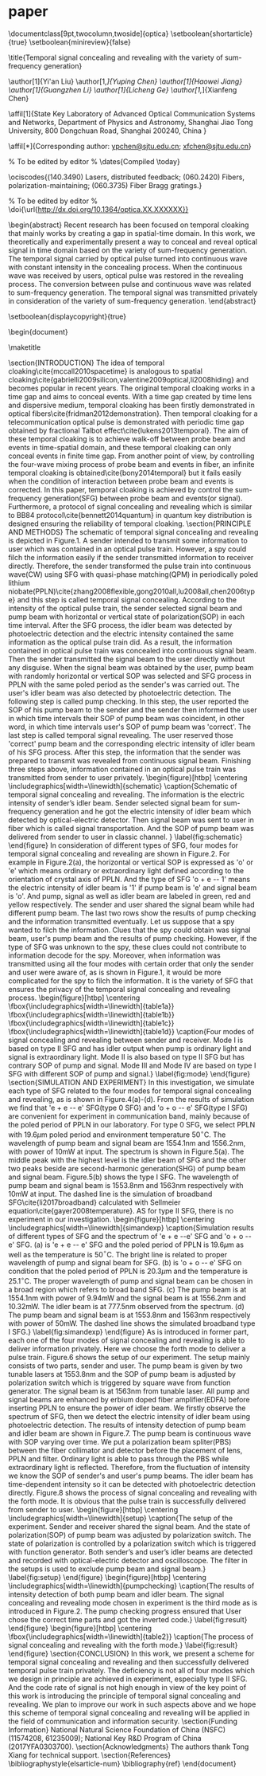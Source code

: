 # paper
\documentclass[9pt,twocolumn,twoside]{optica}
\setboolean{shortarticle}{true}
\setboolean{minireview}{false}

\title{Temporal signal concealing and revealing with the variety of sum-frequency generation}

\author[1]{Yi'an Liu}
\author[1,*]{Yuping Chen}
\author[1]{Haowei Jiang}
\author[1]{Guangzhen Li}
\author[1]{Licheng Ge}
\author[1,*]{Xianfeng Chen}

\affil[1]{State Key Laboratory of Advanced Optical Communication Systems and Networks,
Department of Physics and Astronomy, Shanghai Jiao Tong University,
800 Dongchuan Road, Shanghai 200240, China
}

\affil[*]{Corresponding author: ypchen@sjtu.edu.cn; xfchen@sjtu.edu.cn}

% To be edited by editor
% \dates{Compiled \today}

\ociscodes{(140.3490) Lasers, distributed feedback; (060.2420) Fibers, polarization-maintaining; (060.3735) Fiber Bragg gratings.}

% To be edited by editor
% \doi{\url{http://dx.doi.org/10.1364/optica.XX.XXXXXX}}

\begin{abstract}
Recent research has been focused on temporal cloaking that mainly works by creating a gap in spatial-time domain. In this work, we theoretically and experimentally present a way to conceal and reveal optical signal in time domain based on the variety of sum-frequency generation. The temporal signal carried by optical pulse turned into continuous wave with constant intensity in the concealing process. When the continuous wave was received by users, optical pulse was restored in the revealing process. The conversion between pulse and continuous wave was related to sum-frequency generation. The temporal signal was transmitted privately in consideration of the variety of sum-frequency generation.
\end{abstract}

\setboolean{displaycopyright}{true}

\begin{document}

\maketitle

\section{INTRODUCTION}
The idea of temporal cloaking\cite{mccall2010spacetime} is analogous to spatial cloaking\cite{gabrielli2009silicon,valentine2009optical,li2008hiding} and becomes popular in recent years. The original temporal cloaking works in a time gap and aims to conceal events. With a time gap created by time lens and dispersive medium, temporal cloaking has been firstly demonstrated in optical fibers\cite{fridman2012demonstration}. Then temporal cloaking for a telecommunication optical pulse is demonstrated with periodic time gap obtained by fractional Talbot effect\cite{lukens2013temporal}. The aim of these temporal cloaking is to achieve walk-off between probe beam and events in time-spatial domain, and these temporal cloaking can only conceal events in finite time gap. From another point of view, by controlling the four-wave mixing process of probe beam and events in fiber, an infinite temporal cloaking is obtained\cite{bony2014temporal} but it fails easily when the condition of interaction between probe beam and events is corrected. In this paper, temporal cloaking is achieved by control the sum-frequency generation(SFG) between probe beam and events(or signal). Furthermore, a protocol of signal concealing and revealing which is similar to BB84 protocol\cite{bennett2014quantum} in quantum key distribution is designed ensuring the reliability of temporal cloaking.
\section{PRINCIPLE AND METHODS}
The schematic of temporal signal concealing and revealing is depicted in Figure.1. A sender intended to transmit some information to user which was contained in an optical pulse train. However, a spy could filch the information easily if the sender transmitted information to receiver directly. Therefore, the sender transformed the pulse train into continuous wave(CW) using SFG with quasi-phase matching(QPM) in periodically poled lithium niobate(PPLN)\cite{zhang2008flexible,gong2010all,lu2008all,chen2006type} and this step is called temporal signal concealing. According to the intensity of the optical pulse train, the sender selected signal beam and pump beam with horizontal or vertical state of polarization(SOP) in each time interval. After the SFG process, the idler beam was detected by photoelectric detection and the electric intensity contained the same information as the optical pulse train did. As a result, the information contained in optical pulse train was concealed into continuous signal beam. Then the sender transmitted the signal beam to the user directly without any disguise. When the signal beam was obtained by the user, pump beam with randomly horizontal or vertical SOP was selected and SFG process in PPLN with the same poled period as the sender's was carried out. The user's idler beam was also detected by photoelectric detection. The following step is called pump checking. In this step, the user reported the SOP of his pump beam to the sender and the sender then informed the user in which time intervals their SOP of pump beam was coincident, in other word, in which time intervals user's SOP of pump beam was 'correct'. The last step is called temporal signal revealing. The user reserved those 'correct' pump beam and the corresponding electric intensity of idler beam of his SFG process. After this step, the information that the sender was prepared to transmit was revealed from continuous signal beam. Finishing three steps above, information contained in an optical pulse train was transmitted from sender to user privately.
\begin{figure}[htbp]
\centering
\includegraphics[width=\linewidth]{schematic}
\caption{Schematic of temporal signal concealing and revealing. The information is the electric intensity of sender’s idler beam. Sender selected signal beam for sum-frequency generation and he got the electric intensity of idler beam which detected by optical-electric detector. Then signal beam was sent to user in fiber which is called signal transportation. And the SOP of pump beam was delivered from sender to user in classic channel.
}
\label{fig:schematic}
\end{figure}
In consideration of different types of SFG, four modes for temporal signal concealing and revealing are shown in Figure.2. For example in Figure.2(a), the horizontal or vertical SOP is expressed as 'o' or 'e' which means ordinary or extraordinary light defined according to the orientation of crystal axis of PPLN. And the type of SFG 'o + e -- 1' means the electric intensity of idler beam is '1' if pump beam is 'e' and signal beam is 'o'. And pump, signal as well as idler beam are labeled in green, red and yellow respectively. The sender and user shared the signal beam while had different pump beam. The last two rows show the results of pump checking and the information transmitted eventually. Let us suppose that a spy wanted to filch the information. Clues that the spy could obtain was signal beam, user's pump beam and the results of pump checking. However, if the type of SFG was unknown to the spy, these clues could not contribute to information decode for the spy. Moreover, when information was transmitted using all the four modes with certain order that only the sender and user were aware of, as is shown in Figure.1, it would be more complicated for the spy to filch the information. It is the variety of SFG that ensures the privacy of the temporal signal concealing and revealing process.
\begin{figure}[htbp]
\centering
\fbox{\includegraphics[width=\linewidth]{table1a}}
\fbox{\includegraphics[width=\linewidth]{table1b}}
\fbox{\includegraphics[width=\linewidth]{table1c}}
\fbox{\includegraphics[width=\linewidth]{table1d}}
\caption{Four modes of signal concealing and revealing between sender and receiver. Mode I is based on type II SFG and has idler output when pump is ordinary light and signal is extraordinary light. Mode II is also based on type II SFG but has contrary SOP of pump and signal. Mode III and Mode IV are based on type I SFG with different SOP of pump and signal.}
\label{fig:mode}
\end{figure}
\section{SIMULATION AND EXPERIMENT}
In this investigation, we simulate each type of SFG related to the four modes for temporal signal concealing and revealing, as is shown in Figure.4(a)-(d). From the results of simulation we find that 'e + e -- e' SFG(type 0 SFG) and 'o + o -- e' SFG(type I SFG) are convenient for experiment in communication band, mainly because of the poled period of PPLN in our laboratory. For type 0 SFG, we select PPLN with 19.6$\mu$m poled period and environment temperature 50$^\circ$C. The wavelength of pump beam and signal beam are 1554.1nm and 1556.2nm, with power of 10mW at input. The spectrum is shown in Figure.5(a). The middle peak with the highest level is the idler beam of SFG and the other two peaks beside are second-harmonic generation(SHG) of pump beam and signal beam. Figure.5(b) shows the type I SFG. The wavelength of pump beam and signal beam is 1553.8nm and 1563nm respectively with 10mW at input. The dashed line is the simulation of broadband SFG\cite{li2017broadband} calculated with Sellmeier equation\cite{gayer2008temperature}. AS for type II SFG, there is no experiment in our investigation.
\begin{figure}[htbp]
\centering
\includegraphics[width=\linewidth]{simandexp}
\caption{Simulation results of different types of SFG and the spectrum of 'e + e --e' SFG and 'o + o -- e' SFG. (a) is 'e + e -- e' SFG and the poled period of PPLN is 19.6$\mu$m as well as the temperature is 50$^\circ$C. The bright line is related to proper wavelength of pump and signal beam for SFG. (b) is 'o + o -- e' SFG on condition that the poled period of PPLN is 20.3$\mu$m and the temperature is 25.1$^\circ$C. The proper wavelength of pump and signal beam can be chosen in a broad region which refers to broad band SFG. (c) The pump beam is at 1554.1nm with power of 9.94mW and the signal beam is at 1556.2nm and 10.32mW. The idler beam is at 777.5nm observed from the spectrum. (d) The pump beam and signal beam is at 1553.8nm and 1563nm respectively with power of 50mW. The dashed line shows the simulated broadband type I SFG.}
\label{fig:simandexp}
\end{figure}
As is introduced in former part, each one of the four modes of signal concealing and revealing is able to deliver information privately. Here we choose the forth mode to deliver a pulse train. Figure.6 shows the setup of our experiment. The setup mainly consists of two parts, sender and user. The pump beam is given by two tunable lasers at 1553.8nm and the SOP of pump beam is adjusted by polarization switch which is triggered by square wave from function generator. The signal beam is at 1563nm from tunable laser. All pump and signal beams are enhanced by erbium doped fiber amplifier(EDFA) before inserting PPLN to ensure the power of idler beam. We firstly observe the spectrum of SFG, then we detect the electric intensity of idler beam using photoelectric detection. The results of intensity detection of pump beam and idler beam are shown in Figure.7. The pump beam is continuous wave with SOP varying over time. We put a polarization beam spliter(PBS) between the fiber collimator and detector before the placement of lens, PPLN and filter. Ordinary light is able to pass through the PBS while extraordinary light is reflected. Therefore, from the fluctuation of intensity we know the SOP of sender's and user's pump beams. The idler beam has time-dependent intensity so it can be detected with photoelectric detection directly. Figure.8 shows the process of signal concealing and revealing with the forth mode. It is obvious that the pulse train is successfully delivered from sender to user.
\begin{figure}[htbp]
\centering
\includegraphics[width=\linewidth]{setup}
\caption{The setup of the experiment. Sender and receiver shared the signal beam. And the state of polarization(SOP) of pump beam was adjusted by polarization switch. The state of polarization is controlled by a polarization switch which is triggered with function generator. Both sender’s and user’s idler beams are detected and recorded with optical-electric detector and oscilloscope. The filter in the setups is used to exclude pump beam and signal beam.}
\label{fig:setup}
\end{figure}
\begin{figure}[htbp]
\centering
\includegraphics[width=\linewidth]{pumpchecking}
\caption{The results of intensity detection of both pump beam and idler beam. The signal concealing and revealing mode chosen in experiment is the third mode as is introduced in Figure.2. The pump checking progress ensured that User chose the correct time parts and got the inverted code.}
\label{fig:result}
\end{figure}
\begin{figure}[htbp]
\centering
\fbox{\includegraphics[width=\linewidth]{table2}}
\caption{The process of signal concealing and revealing with the forth mode.}
\label{fig:result}
\end{figure}
\section{CONCLUSION}
In this work, we present a scheme for temporal signal concealing and revealing and then successfully delivered temporal pulse train privately. The deficiency is not all of four modes which we design in principle are achieved in experiment, especially type II SFG. And the code rate of signal is not high enough in view of the key point of this work is introducing the principle of temporal signal concealing and revealing. We plan to improve our work in such aspects above and we hope this scheme of temporal signal concealing and revealing will be applied in the field of communication and information security.
\section{Funding Information}
National Natural Science Foundation of China (NSFC) (11574208, 61235009)\; National Key R\&D Program of China (2017YFA0303700).
\section{Acknowledgments}
The authors thank Tong Xiang for technical support.
\section{References}
\bibliographystyle{elsarticle-num}
\bibliography{ref}
\end{document} 
